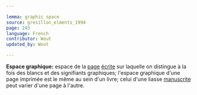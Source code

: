 ```yaml
---

lemma: graphic space
source: gresillon_elments_1994
page: 243
language: French
contributor: Wout
updated_by: Wout

---
```


**Espace graphique:** espace de la [page](page.html) [écrite](writingProduct.html) sur laquelle on distingue à la fois des blancs et des signifiants graphiques; l'espace graphique d'une page imprimée est le même au sein d'un livre; celui d'une liasse [manuscrite](manuscript.html) peut varier d'une page à l'autre.
